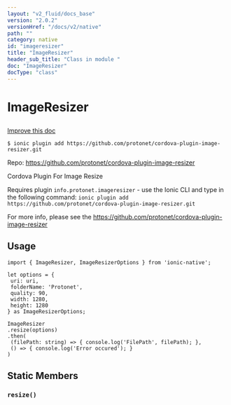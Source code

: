 ```yaml
---
layout: "v2_fluid/docs_base"
version: "2.0.2"
versionHref: "/docs/v2/native"
path: ""
category: native
id: "imageresizer"
title: "ImageResizer"
header_sub_title: "Class in module "
doc: "ImageResizer"
docType: "class"
---
```









<h1 class="api-title">

  
  ImageResizer
  

  

  

</h1>

<a class="improve-v2-docs" href="http://github.com/driftyco/ionic-native/edit/master/src/plugins/imageresizer.ts#L36">
  Improve this doc
</a>





<!-- decorators -->


<pre><code>$ ionic plugin add https://github.com/protonet/cordova-plugin-image-resizer.git</code></pre>
<p>Repo:
  <a href="https://github.com/protonet/cordova-plugin-image-resizer">
    https://github.com/protonet/cordova-plugin-image-resizer
  </a>
</p>

<!-- description -->

<p>Cordova Plugin For Image Resize</p>
<p>Requires plugin <code>info.protonet.imageresizer</code> - use the Ionic CLI and type in the following command:
<code>ionic plugin add https://github.com/protonet/cordova-plugin-image-resizer.git</code></p>
<p>For more info, please see the <a href="https://github.com/protonet/cordova-plugin-image-resizer">https://github.com/protonet/cordova-plugin-image-resizer</a></p>



<!-- @usage tag -->

<h2>Usage</h2>

<pre><code class="lang-typescript">import { ImageResizer, ImageResizerOptions } from &#39;ionic-native&#39;;

let options = {
 uri: uri,
 folderName: &#39;Protonet&#39;,
 quality: 90,
 width: 1280,
 height: 1280
} as ImageResizerOptions;

ImageResizer
.resize(options)
.then(
 (filePath: string) =&gt; { console.log(&#39;FilePath&#39;, filePath); },
 () =&gt; { console.log(&#39;Error occured&#39;); }
)
</code></pre>




<!-- @property tags -->
<h2>Static Members</h2>
<div id="resize"></div>
<h3><code>resize()</code>
  
</h3>












<!-- methods on the class -->

<!-- related link --><!-- end content block -->


<!-- end body block -->

